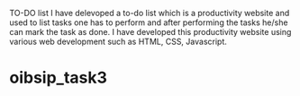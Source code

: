 TO-DO list
I have delevoped a to-do list which is a productivity website and used to list tasks one has to perform and after performing the tasks he/she can mark the task as done. I have developed this productivity website using various web development such as HTML, CSS, Javascript.  
# oibsip_task3
